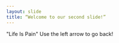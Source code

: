 ```yaml
---
layout: slide
title: “Welcome to our second slide!”
---
```

"Life Is Pain"
Use the left arrow to go back!
